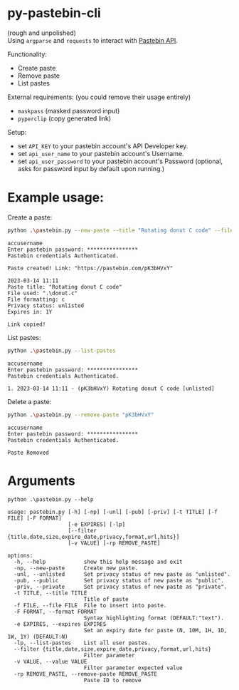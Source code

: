 # py-pastebin-cli
(rough and unpolished) <br>
Using `argparse` and `requests` to interact with [Pastebin API](https://pastebin.com/doc_api).

Functionality:
 - Create paste
 - Remove paste
 - List pastes

External requirements:
(you could remove their usage entirely)
 - `maskpass` (masked password input)
 - `pyperclip` (copy generated link)

Setup:
 - set `API_KEY` to your pastebin account's API Developer key.
 - set `api_user_name` to your pastebin account's Username.
 - set `api_user_password` to your pastebin account's Password (optional, asks for password input by default upon running.)

# Example usage:
Create a paste:
```bash
python .\pastebin.py --new-paste --title "Rotating donut C code" --file "donut.c" --format c --expires 1Y --unlisted
```
```
accusername
Enter pastebin password: ****************
Pastebin credentials Authenticated.

Paste created! Link: "https://pastebin.com/pK3bHVxY"

2023-03-14 11:11
Paste title: "Rotating donut C code"
File used: ".\donut.c"
File formatting: c
Privacy status: unlisted
Expires in: 1Y

Link copied!

```

List pastes:
```bash
python .\pastebin.py --list-pastes
```
```
accusername
Enter pastebin password: ****************
Pastebin credentials Authenticated.

1. 2023-03-14 11:11 - (pK3bHVxY) Rotating donut C code [unlisted]
```

Delete a paste:
```bash
python .\pastebin.py --remove-paste "pK3bHVxY"
```
```
accusername
Enter pastebin password: ****************
Pastebin credentials Authenticated.

Paste Removed

```

# Arguments

```
python .\pastebin.py --help
```
```
usage: pastebin.py [-h] [-np] [-unl] [-pub] [-priv] [-t TITLE] [-f FILE] [-F FORMAT]
                   [-e EXPIRES] [-lp]
                   [--filter {title,date,size,expire_date,privacy,format,url,hits}]
                   [-v VALUE] [-rp REMOVE_PASTE]

options:
  -h, --help            show this help message and exit
  -np, --new-paste      Create new paste.
  -unl, --unlisted      Set privacy status of new paste as "unlisted".
  -pub, --public        Set privacy status of new paste as "public".
  -priv, --private      Set privacy status of new paste as "private".
  -t TITLE, --title TITLE
                        Title of paste
  -f FILE, --file FILE  File to insert into paste.
  -F FORMAT, --format FORMAT
                        Syntax highlighting format (DEFAULT:"text").
  -e EXPIRES, --expires EXPIRES
                        Set an expiry date for paste (N, 10M, 1H, 1D, 1W, 1Y) (DEFAULT:N)     
  -lp, --list-pastes    List all user pastes.
  --filter {title,date,size,expire_date,privacy,format,url,hits}
                        Filter parameter
  -v VALUE, --value VALUE
                        Filter parameter expected value
  -rp REMOVE_PASTE, --remove-paste REMOVE_PASTE
                        Paste ID to remove
  ```
